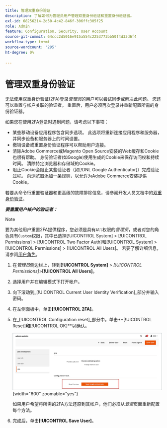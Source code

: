 ```yaml
---
title: 管理双重身份验证
description: 了解如何为管理员用户管理双重身份验证和重置身份验证器。
exl-id: 68256214-2d50-4c42-846f-306ffc305f25
role: Admin
feature: Configuration, Security, User Account
source-git-commit: 64ccc2d5016e915a554c2253773bb50f4d33d6f4
workflow-type: tm+mt
source-wordcount: '295'
ht-degree: 0%

---
```


# 管理双重身份验证

无法使用双重身份验证(2FA)登录&#x200B;_管理员_&#x200B;的用户可以尝试同步或解决此问题。 您还可以重置与帐户关联的验证者。 重置后，用户必须再次登录并重新配置所需的身份验证器。

如果您在使用2FA登录时遇到问题，请考虑以下事项：

- 某些移动设备应用程序包含同步选项。 此选项将重新连接应用程序和服务器，并同步设备和服务器上的时间设置。
- 撤销设备或重置身份验证程序可以帮助用户连接。
- 清除Adobe Commerce或Magento Open Source安装的Web缓存和Cookie也很有帮助。 身份验证者(如Google)使用生成的Cookie来保存访问权和持续时间。 清除特定浏览器和存储域的Cookie。
- 阻止Cookie会阻止某些验证者（如[!DNL Google Authenticator]）完成验证过程。 向浏览器添加一条规则，以允许为Adobe Commerce安装提供Cookie。

若要从命令行重置验证器和更高级的故障排除信息，请参阅开发人员文档中的[双重身份验证](https://developer.adobe.com/commerce/testing/functional-testing-framework/two-factor-authentication/)。

**_要重置用户帐户的验证者：_**

>[!NOTE]
>
>要为其他用户重置2FA提供程序，您必须是具有`All`权限的&#x200B;_管理员_，或者对您的角色具有`Custom`权限，其中已选择[!UICONTROL System] > [!UICONTROL Permissions] > [!UICONTROL Two Factor Auth]和[!UICONTROL System] > [!UICONTROL Permissions] > [!UICONTROL All Users]。 若要了解详细信息，请参阅[用户角色](permissions-user-roles.md)。

1. 在&#x200B;_管理员_&#x200B;侧边栏上，转到&#x200B;**[!UICONTROL System]** > _[!UICONTROL Permissions]_>**[!UICONTROL All Users]**。

1. 选择用户并在编辑模式下打开帐户。

1. 向下滚动到&#x200B;_[!UICONTROL Current User Identity Verification]_部分并输入密码。

1. 在左侧面板中，单击&#x200B;**[!UICONTROL 2FA]**。

1. 在&#x200B;_[!UICONTROL Configuration reset]_部分中，单击&#x200B;**[!UICONTROL Reset]**和&#x200B;**[!UICONTROL OK]**以确认。

   ![用户帐户 — 启用2FA](./assets/admin-2fa-config-reset-providers.png){width="600" zoomable="yes"}

   如果用户希望将所需的2FA方法还原到其帐户，他们必须从&#x200B;_登录_&#x200B;页面重新配置每个方法。

1. 完成后，单击&#x200B;**[!UICONTROL Save User]**。
